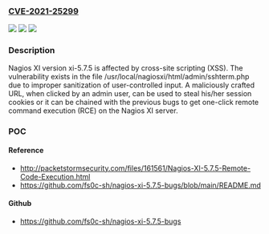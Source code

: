 ### [CVE-2021-25299](https://cve.mitre.org/cgi-bin/cvename.cgi?name=CVE-2021-25299)
![](https://img.shields.io/static/v1?label=Product&message=n%2Fa&color=blue)
![](https://img.shields.io/static/v1?label=Version&message=n%2Fa&color=blue)
![](https://img.shields.io/static/v1?label=Vulnerability&message=n%2Fa&color=brighgreen)

### Description

Nagios XI version xi-5.7.5 is affected by cross-site scripting (XSS). The vulnerability exists in the file /usr/local/nagiosxi/html/admin/sshterm.php due to improper sanitization of user-controlled input. A maliciously crafted URL, when clicked by an admin user, can be used to steal his/her session cookies or it can be chained with the previous bugs to get one-click remote command execution (RCE) on the Nagios XI server.

### POC

#### Reference
- http://packetstormsecurity.com/files/161561/Nagios-XI-5.7.5-Remote-Code-Execution.html
- https://github.com/fs0c-sh/nagios-xi-5.7.5-bugs/blob/main/README.md

#### Github
- https://github.com/fs0c-sh/nagios-xi-5.7.5-bugs

